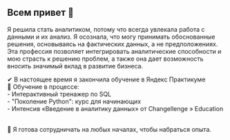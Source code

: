 ## Всем привет 👋
Я решила стать аналитиком, потому что всегда увлекала работа с данными и их анализ. Я осознала, что могу принимать обоснованные решения, основываясь на фактических данных, а не предположениях. Эта профессия позволяет интегрировать аналитические способности и мою страсть к решению проблем, а также она дает возможность вносить значимый вклад в развитие бизнеса.

✔ В настоящее время я закончила обучение в Яндекс Практикуме
<br>🐢 Обучение в процессе: 
<br> - Интерактивный тренажер по SQL
<br> - "Поколение Python": курс для начинающих
<br> - Интенсив «Введение в аналитику данных» от Changellenge » Education

<br>👯 Я готова сотрудничать на любых началах, чтобы набраться опыта.
<!--
**HacmeHa/HacmeHa** is a ✨ _special_ ✨ repository because its `README.md` (this file) appears on your GitHub profile.

Here are some ideas to get you started:

- 🔭 I’m currently working on ...
- 🌱 I’m currently learning ...
- 👯 I’m looking to collaborate on ...
- 🤔 I’m looking for help with ...
- 💬 Ask me about ...
- 📫 How to reach me: ...
- 😄 Pronouns: ...
- ⚡ Fun fact: ...
-->
